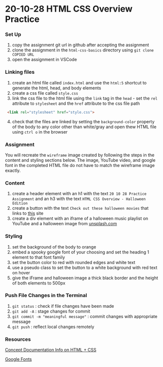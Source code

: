 # 20-10-28 HTML CSS Overview Practice

### Set Up
1. copy the assignment git url in github after accepting the assignment
1. clone the assignment in the `html-css-basics` directory using `git clone COPIED URL`
1. open the assignment in VSCode

### Linking files
1. create an html file called `index.html` and use the `html:5` shortcut to generate the html, head, and body elements
2. create a css file called `style.css`
3. link the css file to the html file using the `link` tag in the `head` - set the `rel` attribute to `stylesheet` and the `href` attribute to the css file path
```html
 <link rel="stylesheet" href="style.css">
```
4. check that the files are linked by setting the `background-color` property of the body to any color other than white/gray and open thew HTML file using `ctrl o` in the browser

### Assignment
You will recreate the `wireframe` image created by following the steps in the content and styling sections below. The image, YouTube video, and google font in the completed HTML file do not have to match the wireframe image exactly. 

### Content
1. create a header element with an h1 with the text `20 10 28 Practice Assignment` and an h3 with the text `HTML CSS Overview - Halloween Edition`
1. create a button with the text `Check out these halloween movies` that links to [this](https://www.townandcountrymag.com/leisure/g12107335/best-classic-halloween-movies/) site 
1. create a div element with an iframe of a halloween music playlist on YouTube and a halloween image from [unsplash.com](https://unsplash.com/)

### Styling
1. set the background of the body to orange
1. embed a spooky google font of your choosing and set the heading 1 element to that font family 
1. set the button color to red with rounded edges and white text
1. use a pseudo class to set the button to a white background with red text on hover
1. give the iFrame and halloween image a thick black border and the height of both elements to 500px

### Push File Changes in the Terminal
1. `git status` : check if file changes have been made
1. `git add -A` : stage changes for commit
1. `git commit -m "meaningful message"` : commit changes with appropriate message
1. `git push` : reflect local changes remotely 

### Resources
[Concept Documentation Info on HTML + CSS](https://github.com/cs-parttime-2020-fall/part-time-program-syllabus/blob/master/html.md)

[Google Fonts](https://fonts.google.com/)
